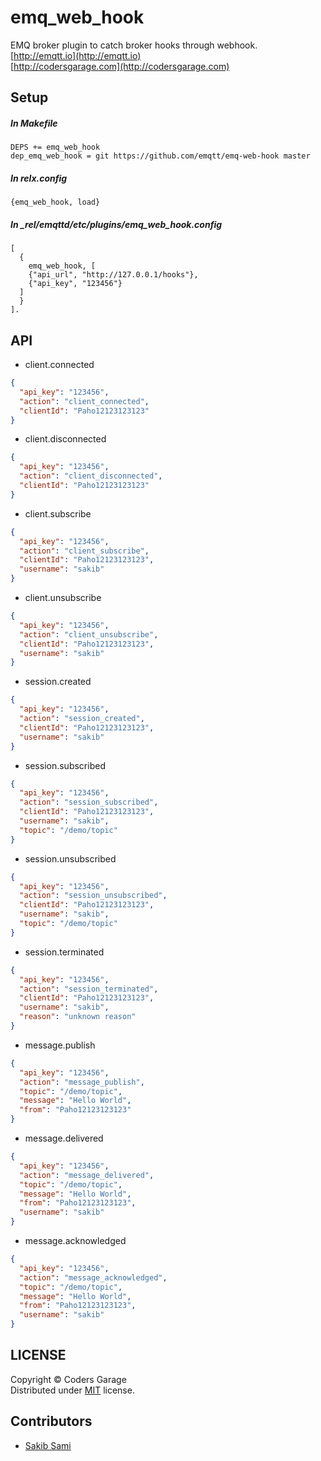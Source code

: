 
# emq_web_hook

EMQ broker plugin to catch broker hooks through webhook.<br>
[http://emqtt.io](http://emqtt.io)<br>
[http://codersgarage.com](http://codersgarage.com)

Setup
-----

##### In Makefile

```
DEPS += emq_web_hook
dep_emq_web_hook = git https://github.com/emqtt/emq-web-hook master
```

##### In relx.config

```
{emq_web_hook, load}
```

##### In _rel/emqttd/etc/plugins/emq_web_hook.config
```
[
  {
    emq_web_hook, [
    {"api_url", "http://127.0.0.1/hooks"},
    {"api_key", "123456"}
  ]
  }
].
```

API
----
* client.connected
```json
{
  "api_key": "123456",
  "action": "client_connected",
  "clientId": "Paho12123123123"
}
```

* client.disconnected
```json
{
  "api_key": "123456",
  "action": "client_disconnected",
  "clientId": "Paho12123123123"
}
```

* client.subscribe
```json
{
  "api_key": "123456",
  "action": "client_subscribe",
  "clientId": "Paho12123123123",
  "username": "sakib"
}
```

* client.unsubscribe
```json
{
  "api_key": "123456",
  "action": "client_unsubscribe",
  "clientId": "Paho12123123123",
  "username": "sakib"
}
```

* session.created
```json
{
  "api_key": "123456",
  "action": "session_created",
  "clientId": "Paho12123123123",
  "username": "sakib"
}
```

* session.subscribed
```json
{
  "api_key": "123456",
  "action": "session_subscribed",
  "clientId": "Paho12123123123",
  "username": "sakib",
  "topic": "/demo/topic"
}
```

* session.unsubscribed
```json
{
  "api_key": "123456",
  "action": "session_unsubscribed",
  "clientId": "Paho12123123123",
  "username": "sakib",
  "topic": "/demo/topic"
}
```

* session.terminated
```json
{
  "api_key": "123456",
  "action": "session_terminated",
  "clientId": "Paho12123123123",
  "username": "sakib",
  "reason": "unknown reason"
}
```

* message.publish
```json
{
  "api_key": "123456",
  "action": "message_publish",
  "topic": "/demo/topic",
  "message": "Hello World",
  "from": "Paho12123123123"
}
```

* message.delivered
```json
{
  "api_key": "123456",
  "action": "message_delivered",
  "topic": "/demo/topic",
  "message": "Hello World",
  "from": "Paho12123123123",
  "username": "sakib"
}
```

* message.acknowledged
```json
{
  "api_key": "123456",
  "action": "message_acknowledged",
  "topic": "/demo/topic",
  "message": "Hello World",
  "from": "Paho12123123123",
  "username": "sakib"
}
```

LICENSE
-------

Copyright © Coders Garage<br/>
Distributed under [MIT](https://github.com/emqtt/emq_web_hook/blob/master/LICENSE) license.

Contributors
------

* [Sakib Sami](https://github.com/s4kibs4mi)

